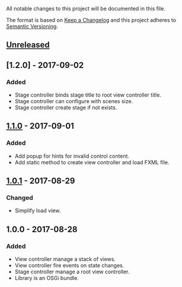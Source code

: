 All notable changes to this project will be documented in this file.

The format is based on [Keep a Changelog](http://keepachangelog.com/en/1.0.0/)
and this project adheres to [Semantic Versioning](http://semver.org/spec/v2.0.0.html).

## [Unreleased]

## [1.2.0] - 2017-09-02

### Added

*   Stage controller binds stage title to root view controller title.
*   Stage controller can configure with scenes size.
*   Stage controller create stage if not exists.

## [1.1.0] - 2017-09-01

### Added

*   Add popup for hints for invalid control content.
*   Add static method to create view controller and load FXML file. 

## [1.0.1] - 2017-08-29

### Changed

*   Simplify load view.

## 1.0.0 - 2017-08-28

### Added

*   View controller manage a stack of views.
*   View controller fire events on state changes.
*   Stage controller manage a root view controller. 
*   Library is an OSGi bundle.


[Unreleased]: https://github.com/falkoschumann/javafx-viewcontroller/compare/v1.1.0...HEAD
[1.1.0]: https://github.com/falkoschumann/javafx-viewcontroller/compare/v1.0.1...1.1.0
[1.0.1]: https://github.com/falkoschumann/javafx-viewcontroller/compare/v1.0.0...1.0.1
